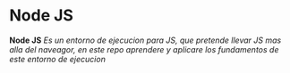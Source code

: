 # Node JS
**Node JS** *Es un entorno de ejecucion para JS, que pretende llevar JS mas alla del naveagor, en este repo aprendere y aplicare los fundamentos de este entorno de ejecucion*